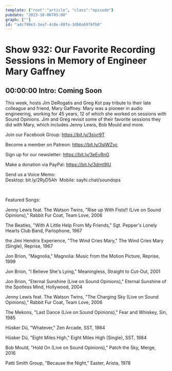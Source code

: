 ```yaml
---
template: {"root":"article", "class":"episode"}
pubdate: "2023-10-06T05:00"
graph: [""]
id: "adc798e3-3ea7-4c8e-80fa-3db0a69f6fb8"
---
```






# Show 932: Our Favorite Recording Sessions in Memory of Engineer Mary Gaffney



## 00:00:00 Intro: Coming Soon

This week, hosts Jim DeRogatis and Greg Kot pay tribute to their late colleague and friend, Mary Gaffney. Mary was a pioneer in audio engineering, working for 45 years, 12 of which she worked on sessions with Sound Opinions. Jim and Greg revisit some of their favorite sessions they did with Mary, which includes Jenny Lewis, Bob Mould and more.




Join our Facebook Group: https://bit.ly/3sivr9T

Become a member on Patreon: https://bit.ly/3slWZvc

Sign up for our newsletter: https://bit.ly/3eEvRnG

Make a donation via PayPal: https://bit.ly/3dmt9lU

Send us a Voice Memo: Desktop: bit.ly/2RyD5Ah  Mobile: sayhi.chat/soundops

 

Featured Songs:

 Jenny Lewis feat. The Watson Twins, "Rise up With Fists!! (Live on Sound Opinions)," Rabbit Fur Coat, Team Love, 2006

The Beatles, "With A Little Help From My Friends," Sgt. Pepper's Lonely Hearts Club Band, Parlophone, 1967

the Jimi Hendrix Experience, "The Wind Cries Mary," The Wind Cries Mary (Single), Reprise, 1967

Jon Brion, "Magnolia," Magnolia: Music from the Motion Picture, Reprise, 1999

Jon Brion, "I Believe She's Lying," Meaningless, Straight to Cut-Out, 2001

Jon Brion, "Eternal Sunshine (Live on Sound Opinions)," Eternal Sunshine of the Spotless Mind, Hollywood, 2004

Jenny Lewis feat. The Watson Twins, "The Charging Sky (Live on Sound Opinions)," Rabbit Fur Coat, Team Love, 2006

The Mekons, "Last Dance (Live on Sound Opinions)," Fear and Whiskey, Sin, 1985

Hüsker Dü, "Whatever," Zen Arcade, SST, 1984

Hüsker Dü, "Eight Miles High," Eight Miles High (Single), SST, 1984

Bob Mould, "Hold On (Live on Sound Opinions)," Patch the Sky, Merge, 2016

Patti Smith Group, "Because the Night," Easter, Arista, 1978